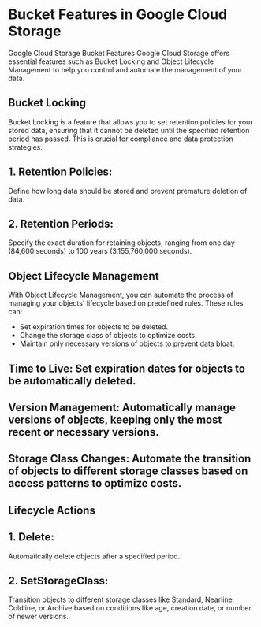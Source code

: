 # Bucket Features in Google Cloud Storage

Google Cloud Storage Bucket Features
Google Cloud Storage offers essential features such as Bucket Locking and Object Lifecycle Management to help you control and automate the management of your data.

## Bucket Locking
Bucket Locking is a feature that allows you to set retention policies for your stored data, ensuring that it cannot be deleted until the specified retention period has passed. This is crucial for compliance and data protection strategies.

## 1. Retention Policies: 
Define how long data should be stored and prevent premature deletion of data.
## 2. Retention Periods: 
Specify the exact duration for retaining objects, ranging from one day (84,600 seconds) to 100 years (3,155,760,000 seconds).

## Object Lifecycle Management
With Object Lifecycle Management, you can automate the process of managing your objects' lifecycle based on predefined rules. These rules can:

- Set expiration times for objects to be deleted.
- Change the storage class of objects to optimize costs.
- Maintain only necessary versions of objects to prevent data bloat.

## Time to Live: Set expiration dates for objects to be automatically deleted.
## Version Management: Automatically manage versions of objects, keeping only the most recent or necessary versions.
## Storage Class Changes: Automate the transition of objects to different storage classes based on access patterns to optimize costs.

## Lifecycle Actions
## 1. Delete: 
Automatically delete objects after a specified period.
## 2. SetStorageClass: 
Transition objects to different storage classes like Standard, Nearline, Coldline, or Archive based on conditions like age, creation date, or number of newer versions.
